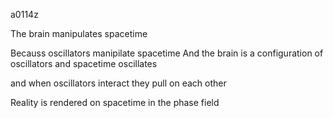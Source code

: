 a0114z

The brain manipulates spacetime

Becauss oscillators manipilate spacetime
And the brain is a configuration of oscillators
and spacetime oscillates

and when oscillators interact they pull on each other

Reality is rendered on spacetime in the phase field



